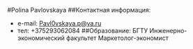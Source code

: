 #Polina Pavlovskaya
##Контактная информация:
* e-mail: Pavl0vskaya.p@ya.ru
* тел: +375293062084
##Образование: 
БГТУ
Инженерно-экономический факультет 
Маркетолог-экономист